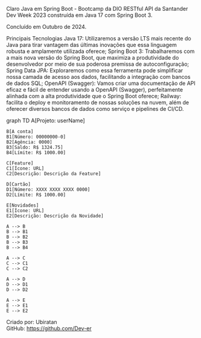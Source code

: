 Claro Java em Spring Boot - Bootcamp da DIO
RESTful API da Santander Dev Week 2023 construída em Java 17 com Spring Boot 3.

Concluído em Outubro de 2024.

Principais Tecnologias
Java 17: Utilizaremos a versão LTS mais recente do Java para tirar vantagem das últimas inovações que essa linguagem robusta e amplamente utilizada oferece;
Spring Boot 3: Trabalharemos com a mais nova versão do Spring Boot, que maximiza a produtividade do desenvolvedor por meio de sua poderosa premissa de autoconfiguração;
Spring Data JPA: Exploraremos como essa ferramenta pode simplificar nossa camada de acesso aos dados, facilitando a integração com bancos de dados SQL;
OpenAPI (Swagger): Vamos criar uma documentação de API eficaz e fácil de entender usando a OpenAPI (Swagger), perfeitamente alinhada com a alta produtividade que o Spring Boot oferece;
Railway: facilita o deploy e monitoramento de nossas soluções na nuvem, além de oferecer diversos bancos de dados como serviço e pipelines de CI/CD.


graph TD
    A[Projeto: userName]
    
    B[A conta]
    B1[Número: 00000000-0]
    B2[Agência: 0000]
    B3[Saldo: R$ 1324.75]
    B4[Límite: R$ 1000.00]
    
    C[Feature]
    C1[Ícone: URL]
    C2[Descrição: Descrição da Feature]
    
    D[Cartão]
    D1[Número: XXXX XXXX XXXX 0000]
    D2[Límite: R$ 1000.00]
    
    E[Novidades]
    E1[Ícone: URL]
    E2[Descrição: Descrição da Novidade]

    A --> B
    B --> B1
    B --> B2
    B --> B3
    B --> B4

    A --> C
    C --> C1
    C --> C2

    A --> D
    D --> D1
    D --> D2

    A --> E
    E --> E1
    E --> E2

Criado por: Ubiratan  
GitHub: https://github.com/Dev-er
